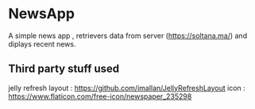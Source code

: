 # NewsApp
A simple news app , retrievers data from server (https://soltana.ma/) and diplays recent news.

## Third party stuff used 
jelly refresh layout : https://github.com/imallan/JellyRefreshLayout
icon : https://www.flaticon.com/free-icon/newspaper_235298
